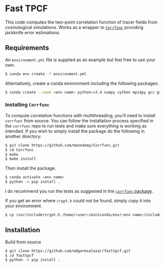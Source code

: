# Fast TPCF

This code computes the two-point correlation function of tracer fields from cosmological simulations. Works as a wrapper to [`Corrfunc`](https://github.com/manodeep/Corrfunc) providing jackknife error estimations.

## Requirements
An `environment.yml` file is supplied as an example but feel free to use your own. 
```sh
$ conda env create -f environment.yml
```
Alternatively, create a conda environment including the following packages:
```sh
$ conda create --name <env name> python>=3.4 numpy cython mpi4py gcc gsl
```

### Installing `Corrfunc`
To compute correlation functions with multithreading, you'll need to install `corrfunc` from source. You can follow the installation process specified in the `corrfunc` repo to run tests and make sure everything is working as intended. If you wish to simply install the package do the following in another directory:
```sh
$ git clone https://github.com/manodeep/Corrfunc.git
$ cd Corrfunc
$ make
$ make install
```
Then install the package.
```sh
$ conda activate <env name>
$ python -m pip install .
```
I do recommend you run the tests as suggested in the [`corrfunc` package](https://github.com/manodeep/Corrfunc?tab=readme-ov-file#method-1-source-installation-recommended).

If you get an error where `crypt.h` could not be found, simply copy it into your environment.
```sh
$ cp /usr/include/crypt.h /home/<user>/miniconda/env/<env name>/include/python3.XX/
```

## Installation
Build from source
```sh
$ git clone https://github.com/edgarmsalazar/fasttpcf.git
$ cd fasttpcf
$ python -m pip install .
```
